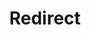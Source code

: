 ---
layout: src/layouts/Redirect.astro
pubDate: 2023-01-01
modDate: 2024-05-15
title: Redirect
redirect: https://octopus.com/docs/best-practices/self-hosted/high-availability
description: Configuring HA Octopus without Active Directory
---